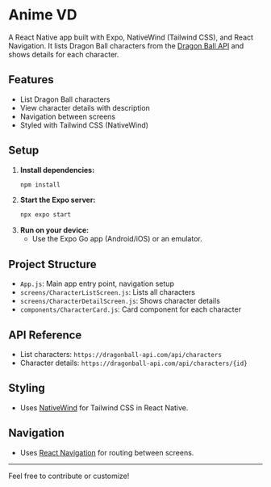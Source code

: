 # Anime VD

A React Native app built with Expo, NativeWind (Tailwind CSS), and React Navigation. It lists Dragon Ball characters from the [Dragon Ball API](https://dragonball-api.com/api/characters) and shows details for each character.

## Features
- List Dragon Ball characters
- View character details with description
- Navigation between screens
- Styled with Tailwind CSS (NativeWind)

## Setup

1. **Install dependencies:**
   ```sh
   npm install
   ```
2. **Start the Expo server:**
   ```sh
   npx expo start
   ```
3. **Run on your device:**
   - Use the Expo Go app (Android/iOS) or an emulator.

## Project Structure
- `App.js`: Main app entry point, navigation setup
- `screens/CharacterListScreen.js`: Lists all characters
- `screens/CharacterDetailScreen.js`: Shows character details
- `components/CharacterCard.js`: Card component for each character

## API Reference
- List characters: `https://dragonball-api.com/api/characters`
- Character details: `https://dragonball-api.com/api/characters/{id}`

## Styling
- Uses [NativeWind](https://www.nativewind.dev/) for Tailwind CSS in React Native.

## Navigation
- Uses [React Navigation](https://reactnavigation.org/) for routing between screens.

---

Feel free to contribute or customize!
